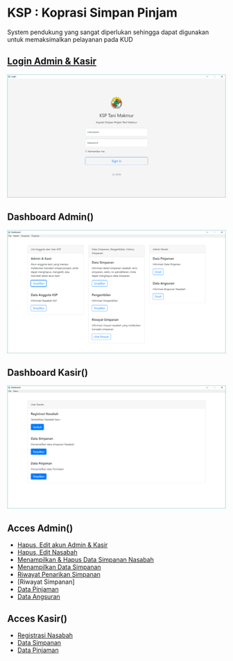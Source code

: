 # KSP : Koprasi Simpan Pinjam
System pendukung yang sangat diperlukan sehingga dapat digunakan untuk memaksimalkan pelayanan pada KUD

## [Login Admin & Kasir](https://github.com/ilhamsj/Koperasi-Simpan-Pinjam/blob/master/views/login/script/loginForm.js)
<img src="Screenshoot/Halaman Login Admin & kasir.PNG">

## Dashboard Admin()
<img src="Screenshoot/Admin/1. panel.PNG">

## Dashboard Kasir()
<img src="Screenshoot/User/1. Halaman Kasir.PNG">

## Acces Admin()
* [Hapus, Edit akun Admin & Kasir]()
* [Hapus, Edit Nasabah]()
* [Menampilkan & Hapus Data Simpanan Nasabah]()
* [Menampilkan Data Simpanan]()
* [Riwayat Penarikan Simpanan]()
* [Riwayat Simpanan]
* [Data Pinjaman]()
* [Data Angsuran]()

## Acces Kasir()
* [Registrasi Nasabah]()
* [Data Simpanan]()
* [Data Pinjaman](https://github.com/ilhamsj/Koperasi-Simpan-Pinjam/blob/master/views/login/script/loginForm.js)
